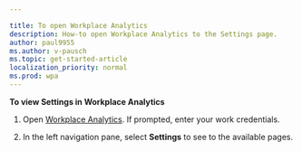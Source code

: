```yaml
---

title: To open Workplace Analytics
description: How-to open Workplace Analytics to the Settings page.
author: paul9955
ms.author: v-pausch
ms.topic: get-started-article
localization_priority: normal 
ms.prod: wpa
---
```


**To view Settings in Workplace Analytics**

1. Open [Workplace Analytics](https://workplaceanalytics.office.com/). If prompted, enter your work credentials.

2. In the left navigation pane, select **Settings** to see to the available pages.
